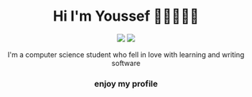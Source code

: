 
<h1 align="center">Hi I'm Youssef 👋🏻👨🏻‍💻</h1>
<p align="center">
    <a href="https://twitter.com/youssefsiam38"><img src="https://img.shields.io/badge/twitter-%231FA1F1?style=flat&logo=twitter&logoColor=white"/></a>
    <a href="https://www.linkedin.com/in/youssefsiam38"><img src="https://img.shields.io/badge/linkedin-%230177B5?style=flat&logo=linkedin&logoColor=white"/></a>
  </p>
  
  <!-- <img src="https://raw.githubusercontent.com/youssefsiam38/youssefsiam38/master/github-readme-photo.jpg" align="right" width="27%"/> -->

<p align="center">I'm a computer science student who fell in love with learning and writing software</p>

<h3 align="center">enjoy my profile</h3>
